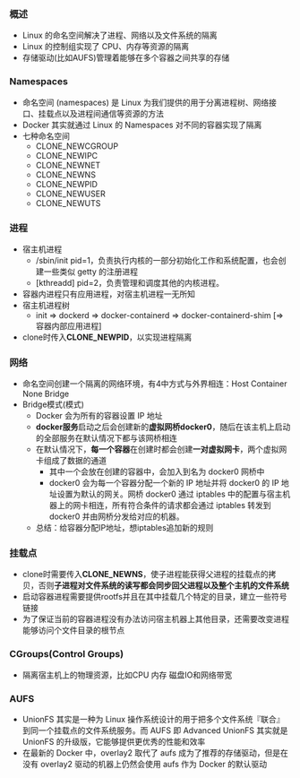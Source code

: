 ### 概述
- Linux 的命名空间解决了进程、网络以及文件系统的隔离
- Linux 的控制组实现了 CPU、内存等资源的隔离
- 存储驱动(比如AUFS)管理着能够在多个容器之间共享的存储

### Namespaces
- 命名空间 (namespaces) 是 Linux 为我们提供的用于分离进程树、网络接口、挂载点以及进程间通信等资源的方法
- Docker 其实就通过 Linux 的 Namespaces 对不同的容器实现了隔离
- 七种命名空间
  - CLONE_NEWCGROUP
  - CLONE_NEWIPC
  - CLONE_NEWNET
  - CLONE_NEWNS
  - CLONE_NEWPID 
  - CLONE_NEWUSER
  - CLONE_NEWUTS
  
### 进程
- 宿主机进程
  - /sbin/init pid=1，负责执行内核的一部分初始化工作和系统配置，也会创建一些类似 getty 的注册进程
  - \[kthreadd\] pid=2，负责管理和调度其他的内核进程。
- 容器内进程只有应用进程，对宿主机进程一无所知
- 宿主机进程树
  - init => dockerd => docker\-containerd => docker\-containerd\-shim \[=> 容器内部应用进程\]
- clone时传入**CLONE_NEWPID**，以实现进程隔离

### 网络
- 命名空间创建一个隔离的网络环境，有4中方式与外界相连：Host Container None Bridge
- Bridge模式(模式)
  - Docker 会为所有的容器设置 IP 地址
  - **docker服务**启动之后会创建新的**虚拟网桥docker0**，随后在该主机上启动的全部服务在默认情况下都与该网桥相连
  - 在默认情况下，**每一个容器**在创建时都会创建**一对虚拟网卡**，两个虚拟网卡组成了数据的通道
    - 其中一个会放在创建的容器中，会加入到名为 docker0 网桥中
    - docker0 会为每一个容器分配一个新的 IP 地址并将 docker0 的 IP 地址设置为默认的网关。网桥 docker0 通过 iptables 中的配置与宿主机器上的网卡相连，所有符合条件的请求都会通过 iptables 转发到 docker0 并由网桥分发给对应的机器。
  - 总结：给容器分配IP地址，想iptables追加新的规则
  
### 挂载点
- clone时需要传入**CLONE_NEWNS**，使子进程能获得父进程的挂载点的拷贝，否则**子进程对文件系统的读写都会同步回父进程以及整个主机的文件系统**
- 启动容器进程需要提供rootfs并且在其中挂载几个特定的目录，建立一些符号链接
- 为了保证当前的容器进程没有办法访问宿主机器上其他目录，还需要改变进程能够访问个文件目录的根节点

### CGroups(Control Groups)
- 隔离宿主机上的物理资源，比如CPU 内存 磁盘IO和网络带宽

### AUFS
- UnionFS 其实是一种为 Linux 操作系统设计的用于把多个文件系统『联合』到同一个挂载点的文件系统服务。而 AUFS 即 Advanced UnionFS 其实就是 UnionFS 的升级版，它能够提供更优秀的性能和效率
- 在最新的 Docker 中，overlay2 取代了 aufs 成为了推荐的存储驱动，但是在没有 overlay2 驱动的机器上仍然会使用 aufs 作为 Docker 的默认驱动
